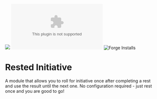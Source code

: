 ![](https://img.shields.io/badge/Foundry-v0.8.8-informational)
![Latest Release Download Count](https://img.shields.io/github/downloads/kid2407/RestedInitiative/latest/module.zip)
![Forge Installs](https://img.shields.io/badge/dynamic/json?label=Forge%20Installs&query=package.installs&suffix=%25&url=https%3A%2F%2Fforge-vtt.com%2Fapi%2Fbazaar%2Fpackage%2Frested-initiative&colorB=4aa94a)

# Rested Initiative

A module that allows you to roll for initiative once after completing a rest and use the result until the next one. No configuration required - just rest once and you are good to go!
